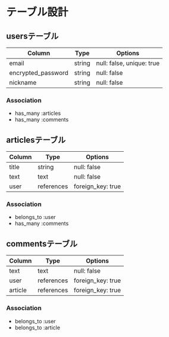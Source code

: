 # テーブル設計

## usersテーブル

| Column                | Type    | Options                   |
|-----------------------|---------|---------------------------|
| email                 | string  | null: false, unique: true |
| encrypted_password    | string  | null: false               |
| nickname              | string  | null: false               |

### Association

- has_many :articles
- has_many :comments

## articlesテーブル

| Column                | Type       | Options           |
|-----------------------|------------|-------------------|
| title                 | string     | null: false       |
| text                  | text       | null: false       |
| user                  | references | foreign_key: true |

### Association

- belongs_to :user
- has_many :comments

## commentsテーブル

| Column                | Type       | Options           |
|-----------------------|------------|-------------------|
| text                  | text       | null: false       |
| user                  | references | foreign_key: true |
| article               | references | foreign_key: true |

### Association

- belongs_to :user
- belongs_to :article
